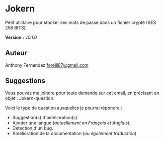 # Jokern

Petit utilitaire pour stocker ses mots de passe dans un fichier crypté (AES 256 BITS).

__Version :__ *v0.1.0*

## Auteur

Anthony Fernandez
forelli87@gmail.com

## Suggestions

Vous pouvez me joindre pour toute demande sur cet email,
en précisant en objet : Jokern-question.

Voici le type de question auxquelles je pourrai répondre :
- Suggestion(s) d'amélioration(s).
- Ajouter une langue (*actuellement en Français et Anglais*).
- Détection d'un bug.
- Amélioration de la documentation (*ou également traduction*).



